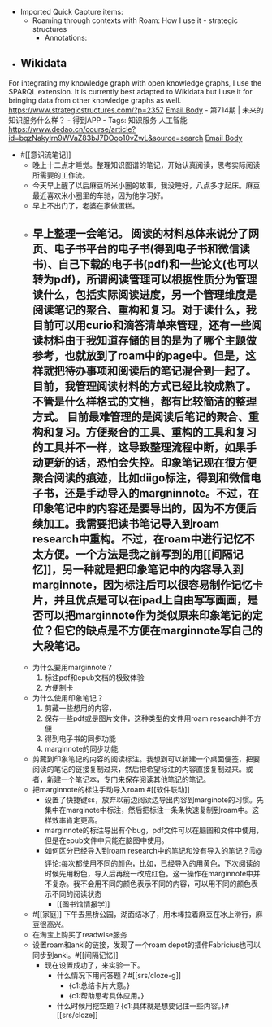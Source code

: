 - Imported Quick Capture items:
    - Roaming through contexts with Roam: How I use it - strategic structures
        - Annotations:
* ## Wikidata

For integrating my knowledge graph with open knowledge graphs, I use the
SPARQL extension. It is currently best adapted to Wikidata but I use it for
bringing data from other knowledge graphs as well.
https://www.strategicstructures.com/?p=2357 [Email Body](https://files.todoist.com/ArrKxi57a1Hul7xKupbUnj7bZ6zFRe8uOT2_iChqZ-o-ecd-MdvY4oTpBbW2dPXQ/by/21878347/as/file.html)
    - 第714期 | 未来的知识服务什么样？ - 得到APP
        - Tags: 知识服务 人工智能
https://www.dedao.cn/course/article?id=bqzNakylrn9WVaZ83bJ7DOop10vZwL&source=search [Email Body](https://files.todoist.com/nb2CqP1wREQF6NBQHyj53vk6Bt38n0uq18WnVE85KG1O-NJLj-09uttt7ffzwcZw/by/21878347/as/file.html)
-  #[[意识流笔记]] 
    - 晚上十二点才睡觉。整理知识图谱的笔记，开始认真阅读，思考实际阅读所需要的工作流。
    - 今天早上醒了以后麻豆听米小圈的故事，我没睡好，八点多才起床。麻豆最近喜欢米小圈里的车驰，因为他学习好。
    - 早上不出门了，老婆在家做蛋糕。
    - 早上整理一会笔记。
阅读的材料总体来说分了网页、电子书平台的电子书(得到电子书和微信读书)、自己下载的电子书(pdf)和一些论文(也可以转为pdf)，所谓阅读管理可以根据性质分为管理读什么，包括实际阅读进度，另一个管理维度是阅读笔记的聚合、重构和复习。对于读什么，我目前可以用curio和滴答清单来管理，还有一些阅读材料由于我知道存储的目的是为了哪个主题做参考，也就放到了roam中的page中。但是，这样就把待办事项和阅读后的笔记混合到一起了。目前，我管理阅读材料的方式已经比较成熟了。不管是什么样格式的文档，都有比较简洁的整理方式。
目前最难管理的是阅读后笔记的聚合、重构和复习。方便聚合的工具、重构的工具和复习的工具并不一样，这导致整理流程中断，如果手动更新的话，恐怕会失控。印象笔记现在很方便聚合阅读的痕迹，比如diigo标注，得到和微信电子书，还是手动导入的margninnote。不过，在印象笔记中的内容还是要导出的，因为不方便后续加工。我需要把读书笔记导入到roam research中重构。不过，在roam中进行记忆不太方便。一个方法是我之前写到的用[[间隔记忆]]，另一种就是把印象笔记中的内容导入到marginnote，因为标注后可以很容易制作记忆卡片，并且优点是可以在ipad上自由写写画画，是否可以把marginnote作为类似原来印象笔记的定位？但它的缺点是不方便在marginnote写自己的大段笔记。
        - 
    - 为什么要用marginnote？
        1. 标注pdf和epub文档的极致体验
        2. 方便制卡
    - 为什么使用印象笔记？
        1. 剪藏一些想用的内容，
        2. 保存一些pdf或是图片文件，这种类型的文件用roam research并不方便
        3. 得到电子书的同步功能
        4. marginnote的同步功能
    - 剪藏到印象笔记的内容的阅读标注。我想到可以新建一个桌面便签，把要阅读的笔记的链接复制过来，然后把希望标注的内容直接复制过来。或者，新建一个笔记本，专门来保存阅读其他笔记的笔记。
    - 把marginnote的标注手动导入roam #[[软件联动]]
        - 设置了快捷键ss，放弃以前边阅读边导出内容到marginote的习惯。先集中在marginote中标注，然后把标注一条条快速复制到roam中。这样效率肯定更高。
        - marginnote的标注导出有个bug，pdf文件可以在脑图和文件中使用，但是在epub文件中只能在脑图中使用。
        - 如何区分已经导入到roam research中的笔记和没有导入的笔记？🗒@评论:每次都使用不同的颜色，比如，已经导入的用黄色，下次阅读的时候先用粉色，导入后再统一改成红色。这一操作在marginnote中并不复杂。我不会用不同的颜色表示不同的内容，可以用不同的颜色表示不同的阅读状态
            - [[图书馆情报学]]
    - #[[家庭]] 下午去黑桥公园，湖面结冰了，用木棒拉着麻豆在冰上滑行，麻豆很高兴。
    - 在淘宝上购买了readwise服务
    - 设置roam和anki的链接，发现了一个roam depot的插件Fabricius也可以同步到anki。#[[间隔记忆]] 
        - 现在设置成功了，来实验一下。
            - 什么情况下用问答题？#[[srs/cloze-g]]
                - {c1:总结卡片大意。}
                - {c1:帮助思考具体应用。}
            - 什么时候用挖空题？{c1:具体就是想要记住一些内容。}#[[srs/cloze]]
